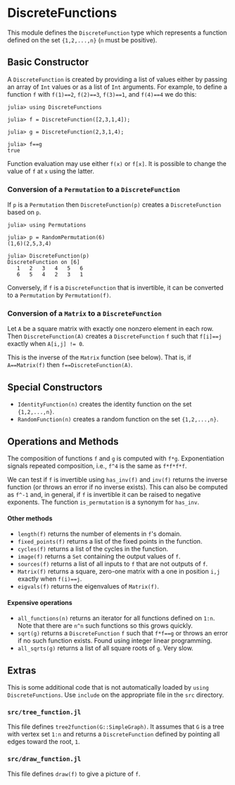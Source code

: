 # DiscreteFunctions


This module defines the `DiscreteFunction` type which represents a
function defined on the set `{1,2,...,n}` (`n` must be positive).

## Basic Constructor

A `DiscreteFunction` is created by providing a list of values either by
passing an array of `Int` values or as a list of `Int` arguments.
For example, to define a function `f` with `f(1)==2`, `f(2)==3`,
`f(3)==1`, and `f(4)==4` we do this:
```
julia> using DiscreteFunctions

julia> f = DiscreteFunction([2,3,1,4]);

julia> g = DiscreteFunction(2,3,1,4);

julia> f==g
true
```
Function evaluation may use either `f(x)` or `f[x]`. It is possible
to change the value of `f` at `x` using the latter.

### Conversion of a `Permutation` to a `DiscreteFunction`
If `p` is a `Permutation` then `DiscreteFunction(p)` creates a
`DiscreteFunction` based on `p`.
```
julia> using Permutations

julia> p = RandomPermutation(6)
(1,6)(2,5,3,4)

julia> DiscreteFunction(p)
DiscreteFunction on [6]
   1   2   3   4   5   6
   6   5   4   2   3   1
```

Conversely, if `f` is a `DiscreteFunction` that is invertible, it can be
converted to a `Permutation` by `Permutation(f)`.

### Conversion of a `Matrix` to a `DiscreteFunction`

Let `A` be a square matrix with exactly one nonzero element in each row.
Then `DiscreteFunction(A)` creates a `DiscreteFunction` `f` such that
`f[i]==j` exactly when `A[i,j] != 0`.

This is the inverse of the `Matrix` function (see below). That is,
if `A==Matrix(f)` then `f==DiscreteFunction(A)`.



## Special Constructors

* `IdentityFunction(n)` creates the identity function on the set `{1,2,...,n}`.
* `RandomFunction(n)` creates a random function on the set `{1,2,...,n}`.


## Operations and Methods


The composition of functions `f` and `g` is computed with `f*g`.
Exponentiation signals repeated composition,
i.e., `f^4` is the same as `f*f*f*f`.

We can test if `f` is invertible using `has_inv(f)` and `inv(f)` returns the
inverse function (or throws an error if no inverse exists). This can also
be computed as `f^-1` and, in general, if `f` is invertible it can be raised
to negative exponents. The function `is_permutation` is a synonym for `has_inv`.

#### Other methods

+ `length(f)` returns the number of elements in `f`'s domain.  
+ `fixed_points(f)` returns a list of the fixed points in the function.
+ `cycles(f)` returns a list of the cycles in the function.
+ `image(f)` returns a `Set` containing the output values of `f`.
+ `sources(f)` returns a list of all inputs to `f` that are not outputs of `f`.
+ `Matrix(f)` returns a square, zero-one matrix with a one in position `i,j`
  exactly when `f(i)==j`.
+ `eigvals(f)` returns the eigenvalues of `Matrix(f)`.


#### Expensive operations
+ `all_functions(n)` returns an iterator for all functions defined on `1:n`.
  Note that there are `n^n` such functions so this grows quickly.
+ `sqrt(g)` returns a `DiscreteFunction` `f` such that `f*f==g` or throws an
  error if no such function exists.  Found using integer linear programming.
+ `all_sqrts(g)` returns a list of all square roots of `g`. Very slow.

## Extras

This is some additional code that is not automatically loaded by `using DiscreteFunctions`.
Use `include` on the appropriate file in the `src` directory.

### `src/tree_function.jl`

This file defines `tree2function(G::SimpleGraph)`. It assumes that `G` is a
tree with vertex set `1:n` and returns a `DiscreteFunction` defined by
pointing all edges toward the root, `1`.

### `src/draw_function.jl`

This file defines `draw(f)` to give a picture of `f`.
